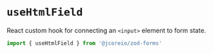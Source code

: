 # `useHtmlField`

React custom hook for connecting an `<input>` element to form state.

```ts
import { useHtmlField } from '@jcoreio/zod-forms'
```
